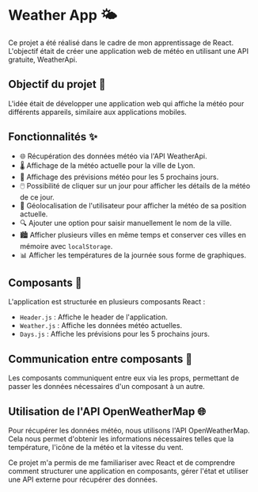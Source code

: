 # Weather App 🌤️

Ce projet a été réalisé dans le cadre de mon apprentissage de React. L'objectif était de créer une application web de météo en utilisant une API gratuite, WeatherApi.

## Objectif du projet 🎯

L'idée était de développer une application web qui affiche la météo pour différents appareils, similaire aux applications mobiles.

## Fonctionnalités ✨

- 🌐 Récupération des données météo via l'API WeatherApi.
- 🌡️ Affichage de la météo actuelle pour la ville de Lyon.
- 📅 Affichage des prévisions météo pour les 5 prochains jours.
- 🖱️ Possibilité de cliquer sur un jour pour afficher les détails de la météo de ce jour.
- 📍 Géolocalisation de l'utilisateur pour afficher la météo de sa position actuelle.
- 🔍 Ajouter une option pour saisir manuellement le nom de la ville.
- 🏙️ Afficher plusieurs villes en même temps et conserver ces villes en mémoire avec `localStorage`.
- 📊 Afficher les températures de la journée sous forme de graphiques.

## Composants 🧩

L'application est structurée en plusieurs composants React :

- `Header.js` : Affiche le header de l'application.
- `Weather.js` : Affiche les données météo actuelles.
- `Days.js` : Affiche les prévisions pour les 5 prochains jours.

## Communication entre composants 🔄

Les composants communiquent entre eux via les props, permettant de passer les données nécessaires d'un composant à un autre.

## Utilisation de l'API OpenWeatherMap 🌐

Pour récupérer les données météo, nous utilisons l'API OpenWeatherMap. Cela nous permet d'obtenir les informations nécessaires telles que la température, l'icône de la météo et la vitesse du vent.


Ce projet m'a permis de me familiariser avec React et de comprendre comment structurer une application en composants, gérer l'état et utiliser une API externe pour récupérer des données.
